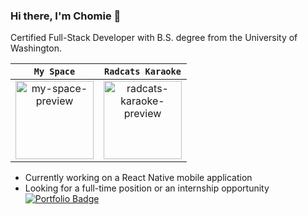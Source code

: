 ### Hi there, I'm Chomie 👋
Certified Full-Stack Developer with B.S. degree from the University of Washington.

| `My Space` | `Radcats Karaoke` |
|:-:|:-:|
| <div><a href="https://chomieu.github.io/My-Space"><img height="125" alt="my-space-preview" src="https://github.com/chomieu/My-Space/blob/main/preview.gif"/></a></div> | <div><a href="https://github.com/chomieu/RadCaTS-Karaoke"><img height="125" alt="radcats-karaoke-preview" src="https://github.com/chomieu/RadCaTS-Karaoke/blob/main/assets/radcats-preview.gif"/></a></div> |

* Currently working on a React Native mobile application
* Looking for a full-time position or an internship opportunity
[![Portfolio Badge](https://img.shields.io/badge/-View_Portfolio-green?&logoColor=white&link=https://chomieu.github.io/React-Portfolio/)](https://chomieu.github.io/React-Portfolio/) 
